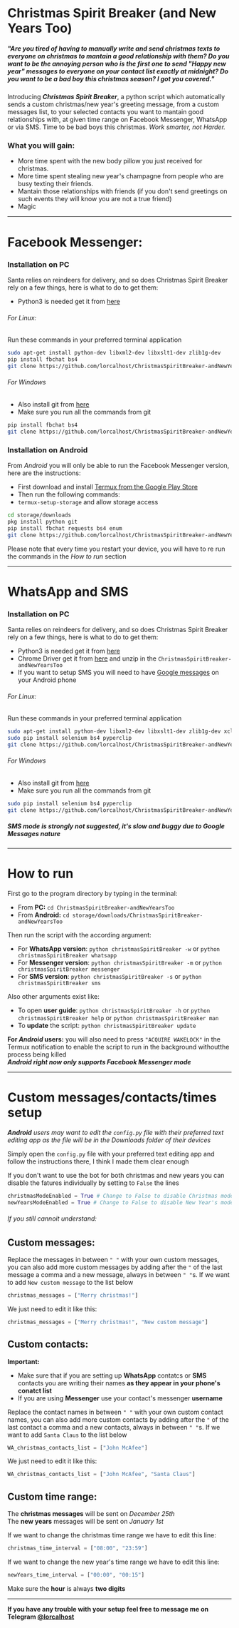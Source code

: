 # Christmas Spirit Breaker (and New Years Too)
##### "Are you tired of having to manually write and send christmas texts to everyone on christmas to mantain a good relationship with them? Do you want to be the annoying person who is the first one to send "Happy new year" messages to everyone on your contact list exactly at midnight? Do you want to be a bad boy this christmas season? I got you covered."  
  
Introducing ***Christmas Spirit Breaker***, a python script which automatically sends a custom christmas/new year's greeting message, from a custom messages list, to your selected contacts you want to mantain good relationships with, at given time range on Facebook Messenger, WhatsApp or via SMS. Time to be bad boys this christmas. *Work smarter, not Harder.*

### What you will gain:
  - More time spent with the new body pillow you just received for christmas.
  - More time spent stealing new year's champagne from people who are busy texting their friends.
  - Mantain those relationships with friends (if you don't send greetings on such events they will know you are not a true friend)
  - Magic

---
# Facebook Messenger:
### Installation on PC

Santa relies on reindeers for delivery, and so does Christmas Spirit Breaker rely on a few things, here is what to do to get them:  
- Python3 is needed get it from [here](https://www.python.org/downloads/)

###### For Linux:
Run these commands in your preferred terminal application  
```sh
sudo apt-get install python-dev libxml2-dev libxslt1-dev zlib1g-dev
pip install fbchat bs4 
git clone https://github.com/lorcalhost/ChristmasSpiritBreaker-andNewYearsToo.git
```
###### For Windows
- Also install git from [here](https://git-scm.com/download/win)
- Make sure you run all the commands from git
```sh
pip install fbchat bs4
git clone https://github.com/lorcalhost/ChristmasSpiritBreaker-andNewYearsToo.git
```

### Installation on Android 
From *Android* you will only be able to run the Facebook Messenger version, here are the instructions:
- First download and install [Termux from the Google Play Store](https://play.google.com/store/apps/details?id=com.termux)  
- Then run the following commands:   
- ```termux-setup-storage``` and allow storage access  
```sh
cd storage/downloads 
pkg install python git
pip install fbchat requests bs4 enum
git clone https://github.com/lorcalhost/ChristmasSpiritBreaker-andNewYearsToo.git
```
Please note that every time you restart your device, you will have to re run the commands in the *How to run* section

---

# WhatsApp and SMS
### Installation on PC

Santa relies on reindeers for delivery, and so does Christmas Spirit Breaker rely on a few things, here is what to do to get them:  
- Python3 is needed get it from [here](https://www.python.org/downloads/)
- Chrome Driver get it from [here](https://chromedriver.storage.googleapis.com/index.html?path=2.44/) and unzip in the ```ChristmasSpiritBreaker-andNewYearsToo```
- If you want to setup SMS you will need to have [Google messages](https://play.google.com/store/apps/details?id=com.google.android.apps.messaging) on your Android phone

###### For Linux:
Run these commands in your preferred terminal application  
```sh
sudo apt-get install python-dev libxml2-dev libxslt1-dev zlib1g-dev xclip
sudo pip install selenium bs4 pyperclip
git clone https://github.com/lorcalhost/ChristmasSpiritBreaker-andNewYearsToo.git
```
###### For Windows
- Also install git from [here](https://git-scm.com/download/win)
- Make sure you run all the commands from git
```sh
sudo pip install selenium bs4 pyperclip
git clone https://github.com/lorcalhost/ChristmasSpiritBreaker-andNewYearsToo.git
```
##### SMS mode is strongly not suggested, it's slow and buggy due to Google Messages nature

---

# How to run
First go to the program directory by typing in the terminal:
- From **PC:**  ```cd ChristmasSpiritBreaker-andNewYearsToo``` 
- From **Android:** ```cd storage/downloads/ChristmasSpiritBreaker-andNewYearsToo```  

Then run the script with the according argument:  
- For **WhatsApp version**: ```python christmasSpiritBreaker -w``` or ```python christmasSpiritBreaker whatsapp``` 
- For **Messenger version**: ```python christmasSpiritBreaker -m``` or ```python christmasSpiritBreaker messenger``` 
- For **SMS version**: ```python christmasSpiritBreaker -s``` or ```python christmasSpiritBreaker sms``` 

Also other arguments exist like:
- To open **user guide**: ```python christmasSpiritBreaker -h``` or ```python christmasSpiritBreaker help```  or ```python christmasSpiritBreaker man``` 
- To **update** the script: ```python christmasSpiritBreaker update```

**For *Android* users:** you will also need to press ```"ACQUIRE WAKELOCK"``` in the Termux notification to enable the script to run in the background withoutthe process being killed  
***Android right now only supports Facebook Messenger mode***

---

# Custom messages/contacts/times setup
***Android** users may want to edit the ```config.py``` file with their preferred text editing app as the file will be in the Downloads folder of their devices*   
  
Simply open the ```config.py``` file with your preferred text editing app and follow the instructions there, I think I made them clear enough   

If you don't want to use the bot for both christmas and new years you can disable the fatures individually by setting to ```False``` the lines
```python
christmasModeEnabled = True # Change to False to disable Christmas mode
newYearsModeEnabled = True # Change to False to disable New Year's mode
```
###### If you still cannoit understand:
## Custom messages:


Replace the messages in between ```" "``` with your own custom messages, you can also add more custom messages by adding after the ```"``` of the last message a comma and a new message, always in between ```" "```s. 
If we want to add ```New custom message``` to the list below 
```python
christmas_messages = ["Merry christmas!"]
```
We just need to edit it like this:
```python
christmas_messages = ["Merry christmas!", "New custom message"]
```
## Custom contacts:
**Important:**
 - Make sure that if you are setting up **WhatsApp** contatcs or **SMS** contacts you are writing their names **as they appear in your phone's conatct list**  
 - If you are using **Messenger** use your contact's messenger **username**

Replace the contact names in between ```" "``` with your own custom contact names, you can also add more custom contacts by adding after the ```"``` of the last contact a comma and a new contacts, always in between ```" "```s. 
If we want to add ```Santa Claus``` to the list below 
```python
WA_christmas_contacts_list = ["John McAfee"]
```
We just need to edit it like this:
```python
WA_christmas_contacts_list = ["John McAfee", "Santa Claus"]
```
## Custom time range: 
The **christmas messages** will be sent on *December 25th*  
The **new years** messages will be sent on *January 1st*  

If we want to change the christmas time range we have to edit this line:
```python
christmas_time_interval = ["08:00", "23:59"]
```
If we want to change the new year's time range we have to edit this line:
```python
newYears_time_interval = ["00:00", "00:15"]
```

Make sure the **hour** is always **two digits**


---

**If you have any trouble with your setup feel free to message me on Telegram [@lorcalhost](https://t.me/lorcalhost)**
